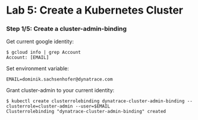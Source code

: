 # Lab 5: Create a Kubernetes Cluster

### Step 1/5: Create a cluster-admin-binding

Get current google identity:

```
$ gcloud info | grep Account
Account: [EMAIL]
```

Set environment variable:

```
EMAIL=dominik.sachsenhofer@dynatrace.com
```

Grant cluster-admin to your current identity:

```
$ kubectl create clusterrolebinding dynatrace-cluster-admin-binding --clusterrole=cluster-admin --user=$EMAIL
Clusterrolebinding "dynatrace-cluster-admin-binding" created
```
